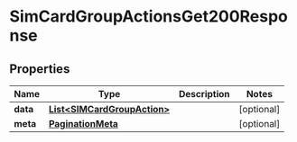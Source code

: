 

# SimCardGroupActionsGet200Response


## Properties

| Name | Type | Description | Notes |
|------------ | ------------- | ------------- | -------------|
|**data** | [**List&lt;SIMCardGroupAction&gt;**](SIMCardGroupAction.md) |  |  [optional] |
|**meta** | [**PaginationMeta**](PaginationMeta.md) |  |  [optional] |



